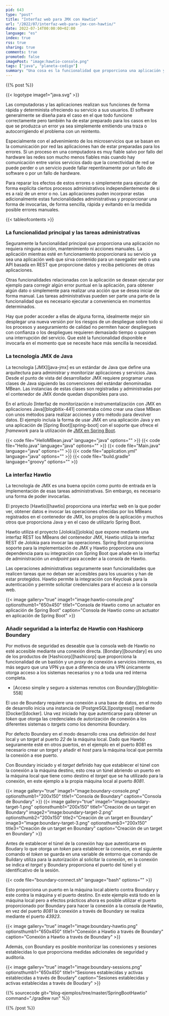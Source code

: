 ```yaml
---
pid: 643
type: "post"
title: "Interfaz web para JMX con Hawtio"
url: "/2022/07/interfaz-web-para-jmx-con-hawtio/"
date: 2022-07-14T00:00:00+02:00
language: "es"
index: true
rss: true
sharing: true
comments: true
promoted: false
imagePost: "image:hawtio-console.png"
tags: ["java", "planeta-codigo"]
summary: "Una cosa es la funcionalidad que proporciona una aplicación y otra las tareas de administración y mantenimiento relacionas con la aplicación. Estas tareas de administración y mantenimiento no son tareas destinadas a los usuarios sino destinadas a los administradores de la aplicación. Estas tareas pueden ser manuales y ejecutadas a conveniencia siendo muy útil poder ejecutarlas sin necesidad de realizar cambios en el código ni un despliegue de la aplicación. La tecnología JMX de Java define una arquitectura para administrar y monitorizar aplicaciones que se puede utilizar para estas tareas administrativas, Hawtio es una interfaz que permite el acceso y ejecución a JMX mediante un navegador y proporciona una librería para integrase con Spring Boot."
---
```


{{% post %}}

{{< logotype image1="java.svg" >}}

Las computadoras y las aplicaciones realizan sus funciones de forma rápida y determinista ofreciendo su servicio a sus usuarios. El software generalmente se diseña para el caso en el que todo funcione correctamente pero también ha de estar preparado para los casos en los que se produzca un error ya sea simplemente emitiendo una traza o autocorrigiendo el problema con un reintento.

Especialmente con el advenimiento de los microservicios que se basan en la comunicación por red las aplicaciones han de estar preparadas para los errores. Si un proceso en una computadora es muy fiable salvo por fallo del hardware las redes son mucho menos fiables más cuando hay comunicación entre varios servicios dado que la conectividad de red se puede perder o un servicio puede fallar repentinamente por un fallo de software o por un fallo de hardware.

Para reparar los efectos de estos errores o simplemente para ejecutar de forma explícita ciertos procesos administrativos independientemente de si es a raíz de un error o no. Las aplicaciones puden incorporar estas adicionalmente estas funcionalidades administrativas y proporcionar una forma de invocarlas, de forma sencilla, rápida y evitando en la medida posible errores manuales.

{{< tableofcontents >}}

### La funcionalidad principal y las tareas administrativas

Seguramente la funcionalidad principal que proporciona una aplicación no requiera ninguna acción, mantenimiento ni acciones manuales. La aplicación mientras esté en funcionamiento proporcionará su servicio ya sea una aplicación web que sirva contenido para un navegador web o una API basada en REST que proporcione datos y reciba peticiones de otras aplicaciones.

Otras funcionalidades relacionadas con la aplicación se desean ejecutar por ejemplo para corregir algún error puntual en la aplicación, para obtener algún dato o simplemente para realizar una acción que se desea iniciar de forma manual. Las tareas administrativas pueden ser parte una parte de la funcionalidad que es necesario ejecutar a conveniencia en momentos determinados.

Hay que poder acceder a ellas de alguna forma, idealmente mejor sin desplegar una nueva versión por los riesgos de un despliegue sobre todo si los procesos y aseguramiento de calidad no permiten hacer despliegues con confianza o los despliegues requieren demasiado tiempo o suponen una interrupción del servicio. Que esté la funcionalidad disponible e invocarla en el momento que se necesite hace más sencilla la necesidad.

### La tecnología JMX de Java

La tecnología [JMX][java-jmx] es un estándar de Java que define una arquitectura para administrar y monitorizar aplicaciones y servicios Java. Desde el punto de vista del desarrollador JMX requiere programar unas clases de Java siguiendo las convenciones del estándar denominadas MBean. Las instancias de estas clases son registradas y administradas por el contenedor de JMX donde quedan disponibles para uso.

En el artículo [Interfaz de monitorización e instrumentalización con JMX en aplicaciones Java][blogbitix-441] comentaba cómo crear una clase MBean con unos métodos para realizar acciones y otro método para devolver datos. El ejemplo incluía la forma de usar JMX en una aplicación Java y en una aplicación de [Spring Boot][spring-boot] con el soporte que ofrece el _framework_ para la utilización de [JMX en Spring Boot](https://docs.spring.io/spring-boot/docs/current/reference/htmlsingle/#actuator.jmx).

{{< code file="HelloMBean.java" language="java" options="" >}}
{{< code file="Hello.java" language="java" options="" >}}
{{< code file="Main.java" language="java" options="" >}}
{{< code file="application.yml" language="java" options="" >}}
{{< code file="build.gradle" language="groovy" options="" >}}

### La interfaz Hawtio

La tecnología de JMX es una buena opción como punto de entrada en la implementación de esas tareas administrativas. Sin embargo, es necesario una forma de poder invocarlas.

El proyecto [Hawtio][hawtio] proporciona una interfaz web en la que poder ver, obtener datos e invocar las operaciones ofrecidas por los MBeans registrados en el contenedor de JMX, los propios de la aplicación y muchos otros que proporciona Java y en el caso de utilizarlo Spring Boot.

Hawtio utiliza el proyecto [Jolokia][jolokia] que expone mediante una interfaz REST los MBeans del contenedor JMX, Hawtio utiliza la interfaz REST de Jolokia para invocar las operaciones. Spring Boot proporciona soporte para la implementación de JMX y Hawtio proporciona una dependencia para su integración con Spring Boot que añade en la interfaz de administración un _endpoint_ para acceder a la consola de Hawtio.

Las operaciones administrativas seguramente sean funcionalidades que realicen tareas que no deban ser accesibles para los usuarios y han de estar protegidos. Hawtio permite la integración con Keycloak para la autenticación y permite solicitar credenciales para el acceso a la consola web.

{{< image
    gallery="true"
    image1="image:hawtio-console.png" optionsthumb1="650x450" title1="Consola de Hawtio como un actuator en aplicación de Spring Boot"
    caption="Consola de Hawtio como un actuator en aplicación de Spring Boot" >}}

### Añadir seguridad a la interfaz de Hawtio con Hashicorp Boundary

Por motivos de seguridad es deseable que la consola web de Hawtio no esté accesible mediante una conexión directa. [Bondary][boundary] es uno de los productos de [Hashicorp][hashicorp] que proporciona la funcionalidad de un bastión y un _proxy_ de conexión a servicios internos, es más seguro que una VPN ya que a diferencia de una VPN únicamente otorga acceso a los sistemas necesarios y no a toda una red interna completa.

* [Acceso simple y seguro a sistemas remotos con Boundary][blogbitix-558]

El uso de Boundary requiere una conexión a una base de datos, en el modo de desarrollo inicia una instancia de [PostgreSQL][postgresql] mediante [Docker][docker]. Una vez iniciado hay que autenticarse para obtener un _token_ que otorga las credenciales de autorización de conexión a los diferentes sistemas o _targets_ como los denomina Boundary.

Por defecto Boundary en el modo desarrollo crea una definición del _host_ local y un _target_ al puerto _22_ de la máquina local. Dado que Hawtio seguramente esté en otros puertos, en el ejemplo en el puerto 8081 es necesario crear un _target_ y añadir el _host_ para la máquina local que permita la conexión a ese puerto.

Con Boundary iniciado y el _target_ definido hay que establecer el túnel con la conexión a la máquina destino, esto crea un túnel abriendo un puerto en la máquina local que tiene como destino el _target_ que se ha utilizado para la conexión, en este ejemplo a la propia máquina local al puerto _8081_.

{{< image
    gallery="true"
    image1="image:boundary-console.png" optionsthumb1="200x150" title1="Consola de Boundary"
    caption="Consola de Boundary" >}}
{{< image
    gallery="true"
    image1="image:boundary-target-1.png" optionsthumb1="200x150" title1="Creación de un target en Boundary"
    image2="image:boundary-target-2.png" optionsthumb2="200x150" title2="Creación de un target en Boundary"
    image3="image:boundary-target-3.png" optionsthumb3="200x150" title3="Creación de un target en Boundary"
    caption="Creación de un target en Boundary" >}}

Antes de establecer el túnel de la conexión hay que autenticarse en Boudary lo que otorga un _token_ para establecer la conexión, en el siguiente comando el _token_ se guarda en una variable de entorno que comando de Buildary utiliza para la autorización al solicitar la conexión, en la conexión se indica el _target_ y Boundary proporciona el puerto del túnel y el identificativo de la sesión.

{{< code file="boundary-connect.sh" language="bash" options="" >}}

Esto proporciona un puerto en la máquina local abierto contra Boundary y este contra la máquina y el puerto destino. En este ejemplo está todo en la máquina local pero a efectos prácticos ahora es posible utilizar el puerto proporcionado por Boundary para hacer la conexión a la consola de Hawtio, en vez del puerto _8081_ la conexión a través de Boundary se realiza mediante el puerto _43923_.

{{< image
    gallery="true"
    image1="image:boundary-hawtio.png" optionsthumb1="650x450" title1="Conexión a Hawtio a través de Boundary"
    caption="Conexión a Hawtio a través de Boundary" >}}

Además, con Boundary es posible monitorizar las conexiones y sesiones establecidas lo que proporciona medidas adicionales de seguridad y auditoría.

{{< image
    gallery="true"
    image1="image:boundary-sessions.png" optionsthumb1="650x450" title1="Sesiones establecidas y activas establecidas a través de Boudary"
    caption="Sesiones establecidas y activas establecidas a través de Boudary" >}}

{{% sourcecode git="blog-ejemplos/tree/master/SpringBootHawtio" command="./gradlew run" %}}

{{% /post %}}

